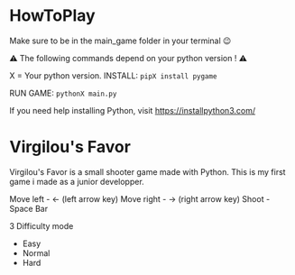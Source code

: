 # HowToPlay

Make sure to be in the main_game folder in your terminal :wink:

:warning: The following commands depend on your python version ! :warning:


X = Your python version.
INSTALL: `pipX install pygame`

RUN GAME: `pythonX main.py`

If you need help installing Python, visit https://installpython3.com/

# Virgilou's Favor

Virgilou's Favor is a small shooter game made with Python.
This is my first game i made as a junior developper.

Move left  -   ← (left arrow key)
Move right -   → (right arrow key)
Shoot      -   Space Bar

3 Difficulty mode 
  -  Easy
  -  Normal
  -  Hard


